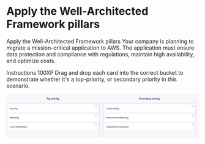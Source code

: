 # Apply the Well-Architected Framework pillars

Apply the Well-Architected Framework pillars
Your company is planning to migrate a mission-critical application to AWS. The application must ensure data protection and compliance with regulations, maintain high availability, and optimize costs.

Instructions
100XP
Drag and drop each card into the correct bucket to demonstrate whether it's a top-priority, or secondary priority in this scenario.

![alt text](image.png)

